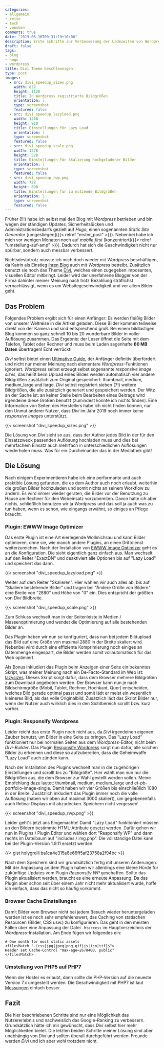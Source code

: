 ```yaml
---
categories:
- allgemein
- reise
- tech
- vonoben
comments: true
date: "2019-06-16T00:31:19+10:00"
description: Erste Schritte zur Verbesserung der Ladezeiten von Wordpress mit dem Divi Theme. Meine Lösung aus der Misere.
draft: false
tags:
- blog
- hugo
- wordpress
title: Divi Theme beschleunigen
type: post
images:
  - src: divi_speedup_sizes.png
    width: 832
    height: 1128
    title: In Wordpress registrierte Bildgrößen
    orientation: l
    type: screenshot
    featured: false
  - src: divi_speedup_lazyload.png
    width: 1268
    height: 910
    title: Einstellungen für Lazy Load
    orientation: l
    type: screenshot
    featured: false
  - src: divi_speedup_scale.png
    width: 1278
    height: 528
    title: Einstellungen für Skalierung hochgeladener Bilder
    orientation: l
    type: screenshot
    featured: false
  - src: divi_speedup_rwp.png
    width: 728
    height: 898
    title: Einstellungen für zu nutzende Bildgrößen
    orientation: l
    type: screenshot
    featured: false
---
```


Früher (!!!) habe ich selbst mal den Blog mit _Wordpress_ betrieben und bin wegen der ständigen Updates, Sicherheitslücken und Administrationsbedarfs gezielt auf _Hugo_, einen sogenannten _Static Site Generator_ [umgestiegen]({{< relref "erster_post" >}}). Nebenbei habe ich mich vor wenigen Monaten noch auf _mobile first_ [konzentriert]({{< relref "umstellung-auf-amp" >}}). Dadurch hat sich die Geschwindigkeit nicht nur spürbar, sondern auch messbar verbessert.

Nichtsdestotrotz musste ich mich doch wieder mit _Wordpress_ beschäftigen, da Katrin als Einstieg [ihren Blog](https://alifetimeofmoments.de) auch mit _Wordpress_ betreibt. Zusätzlich benutzt sie noch das Theme [Divi](https://www.elegantthemes.com/gallery/divi/), welches einen zugegeben imposanten, visuellen Editor mitbringt. Leider wird der unerfahrene Blogger von der Firma dahinter meiner Meinung nach trotz Bezahlung sträflichst vernachlässigt, wenn es um Websitegeschwindigkeit und vor allem Bilder geht.

## Das Problem

Folgendes Problem ergibt sich für einen Anfänger: Es werden fleißig Bilder von unserer Weltreise in die Artikel geladen. Diese Bilder kommen teilweise direkt von der Kamera und sind entsprechend groß. Bei einem bildlastigen Blog kommen so ganz schnell 10 bis 20 wunderbare Bilder in voller Auflösung zusammen. Das Ergebnis: der Leser öffnet die Seite mit dem Telefon, Tablet oder Rechner und muss beim Laden sagenhafte **80 MB Daten** übertragen! Echt verrückt!

_Divi_ selbst bietet einen [Ultimative Guide](https://www.elegantthemes.com/blog/divi-resources/the-ultimate-guide-to-using-images-within-divi), der Anfänger definitiv überfordert und nicht nur meiner Meinung nach elementare _Wordpress_-Funktionen ignoriert. _Wordpress_ selbst erzeugt selbst sogenannte _responsive image sizes_, das heißt beim Upload eines Bildes werden automatisch vier andere Bildgrößen zusätzlich zum Original gespeichert: thumbnail, medium, medium_large und large. _Divi_ selbst registriert sieben (7!) weitere Bildgrößen, die alle zusätzlich generiert und gespeichert werden. Der Witz an der Sache ist: an keiner Stelle beim Bearbeiten eines Beitrags wird irgendeine diese Größen benutzt (zumindest konnte ich nichts finden). Eine Information von Seiten des Herstellers habe ich nicht finden können, nur den Unmut anderer Nutzer, dass _Divi_ im Jahr 2019 noch immer keine _responsive images_ unterstützt.

{{< screenshot "divi_speedup_sizes.png" >}}

Die Lösung von _Divi_ sieht so aus, dass der Author jedes Bild in der für den Einsatzzweck passenden Auflösung hochladen muss und dies bei mehrfachem Einsatz auch mehrfach in unterschiedlichen Auflösungen wiederholen muss. Was für ein Durcheinander das in der Mediathek gibt!

## Die Lösung

Nach einigem Experimentieren habe ich eine performante und auch praktible Lösung gefunden, die es dem Author auch noch erlaubt, weiterhin die großen Bilder hochzuladen und somit nichts an seinem Workflow zu ändern. Es wird immer wieder geraten, die Bilder vor der Benutzung zu Hause am Rechner für den Webeinsatz vorzubereiten. Davon halte ich aber nichts, schließlich benutzen wir ja _Wordpress_ und das soll ja auch was zu tun haben, wenn es schon, wie eingangs erwähnt, so einiges an Pflege braucht.

### Plugin: EWWW Image Optimizer

Das erste Plugin ist eine Art eierlegende Wollmichsau und kann Bilder optimieren, ohne sie, wie manch andere Plugins, an einen Drittdienst weiterzureichen. Nach der Installation von [EWWW Image Optimizer](https://de.wordpress.org/plugins/ewww-image-optimizer/) geht es an die Konfiguration. Die sieht eigentlich ganz einfach aus. Man wechselt auf den Reiter "ExactDN" und deaktiviert alle Optionen bis auf "Lazy Load" und speichert das dann. 

{{< screenshot "divi_speedup_lazyload.png" >}}

Weiter auf dem Reiter "Skalieren". Hier wählen wir auch alles ab, bis auf "Skaliere bestehende Bilder" und tragen bei "Ändere Größe von Bildern" eine Breite von "2880" und Höhe von "0" ein. Dies entspricht der größten von _Divi_ Bildbreite.

{{< screenshot "divi_speedup_scale.png" >}}

Zum Schluss wechselt man in der Seitenleiste in Medien / Massenoptimierung und wendet die Optimierung auf alle bestehenden Bilder an.

Das Plugin haben wir nun so konfiguriert, dass nun bei jedem Bildupload das Bild auf eine Größe von maximal 2880 in der Breite skaliert wird. Nebenbei wird durch eine effiziente Komprimierung noch einiges an Datenmenge eingespart, die Bilder werden somit vollautomatisch für das Web optimiert.

Als Bonus inkludiert das Plugin beim Anzeigen einer Seite ein bekanntes Skript, was meiner Meinung nach ein De-Facto-Standard im Web ist: [lazysizes](https://github.com/aFarkas/lazysizes/). Dieses Skript sorgt dafür, dass dem Browser mehrere Bildgrößen zum Download angeboten werden. Der Browser kann nun je nach Bildschirmgröße (Mobil, Tablet, Rechner, Hochkant, Quer) entscheiden, welches Bild gerade optimal passt und somit lädt er meist ein wesentlich kleineres Bild, als das volle Originalbild. Zusätzlich lädt das Skript Bilder nur, wenn der Nutzer auch wirklich dies in den Sichtbereich scrollt bzw. kurz vorher.

### Plugin: Responsify Wordpress

Leider reicht das erste Plugin noch nicht aus, da _Divi_ irgendeinen eigenen Zauber benutzt, um Bilder in eine Seite zu bringen. Das "Lazy Load" funktioniert nur bei normalen Seiten aus dem _Wordpress_-Editor, nicht beim _Divi-Builder_. Das Plugin [Responsify Wordpress](https://de.wordpress.org/plugins/responsify-wp/) sorgt nun dafür, alle solchen Bilder zu erkennen und diese so aufzubereiten, dass die Geheimwaffe "Lazy Load" auch zünden kann.

Nach der Installation des Plugins wechselt man in die zugehörigen Einstellungen und scrollt bis zu "Bildgröße". Hier wählt man nun nur die Bildgrößen aus, die dem Browser zur Wahl gestellt werden sollen. Meine Empfehlung dazu lautet: thumbnail, medium, medium_large und et-pb-portfolio-image-single. Damit haben wir vier Größen bis einschließlich 1080 in der Breite. Zusätzlich inkludiert das Plugin immer noch die volle Auflösung (haben wir oben auf maximal 3000 skaliert), um gegebenenfalls auch Retina-Displays mit abzudecken. Speichern nicht vergessen!

{{< screenshot "divi_speedup_rwp.png" >}}

Leider geht's jetzt ans Eingemachte! Damit "Lazy Load" funktioniert müssen an den Bildern bestimmte HTML-Attribute gesetzt werden. Dafür gehen wir nun in Plugins / Plugin Editor und wählen dort "Responsify WP" und dann rechts im Dateibaum auf "includes / img.php". Die vollständige Datei kann bei der Plugin-Version 1.9.11 ersetzt werden:

{{< gist holygrolli ba1ca4e315a6e66ff5af23758a2f94bc >}}

Nach dem Speichern sind wir grundsätzlich fertig mit unseren Änderungen. Mit der Anpassung an dem Plugin haben wir allerdings eine kleine Hürde für zukünftige Updates vom Plugin _Responsify WP_ geschaffen. Sollte das Plugin aktualisiert werden, braucht es eine erneute Anpassung. Da das Plugin aber schon seit über einem Jahr nicht mehr aktualisiert wurde, hoffe ich einfach, dass das nicht so häufig vorkommt.

### Browser Cache Einstellungen

Damit Bilder vom Browser nicht bei jedem Besuch wieder heruntergeladen werden ist es noch sehr empfehlenswert, das Caching von statischen Resourcen (Bilder, CSS usw.) zu konfigurieren. Das geht in den meisten Fällen über eine Anpassung der Datei `.htaccess` im Hauptverzeichnis der _Wordpress_-Installation. Am Ende fügen wir folgendes ein:

```
# One month for most static assets
<filesMatch ".(css|jpg|jpeg|png|gif|js|ico|ttf)$">
Header set Cache-Control "max-age=2678400, public"
</filesMatch>
```

### Umstellung von PHP5 auf PHP7

Wenn der Hoster es erlaubt, dann sollte die PHP-Version auf die neueste Version 7.x umgestellt werden. Die Geschwindigkeit mit PHP7 ist laut [Messungen](https://www.cloudways.com/blog/wordpress-performance-on-php-versions/) einfach besser.

## Fazit

Die hier beschriebenen Schritte sind nur eine Möglichkeit das Nutzererlebnis und nachweislich das Google-Ranking zu verbessern. Grundsätzlich hätte ich mir gewünscht, dass _Divi_ selbst hier mehr Möglichkeiten bietet. Die letzten beiden Schritte meiner Lösung sind aber unabhängig von _Divi_ und sollten überall durchgeführt werden. Freunde werden _Divi_ und ich aber wohl trotzdem nicht.